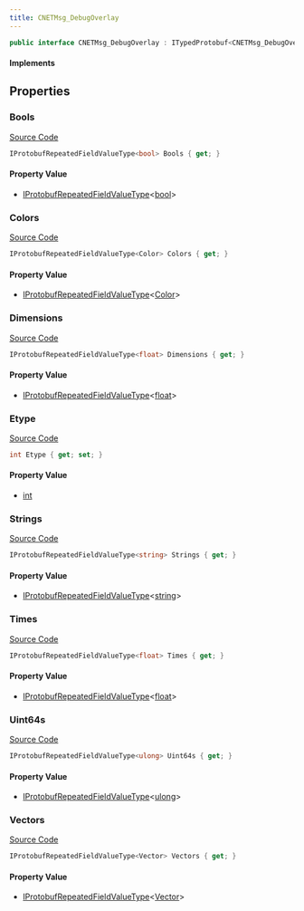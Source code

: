 ```yaml
---
title: CNETMsg_DebugOverlay
---
```


```csharp
public interface CNETMsg_DebugOverlay : ITypedProtobuf<CNETMsg_DebugOverlay>, INativeHandle, INetMessage<CNETMsg_DebugOverlay>, IDisposable
```

#### Implements

## Properties

### Bools

[Source Code](https://github.com/swiftly-solution/swiftlys2/blob/main/managed/src/SwiftlyS2.Generated/Protobufs/Interfaces/CNETMsg_DebugOverlay.cs#L33)

```csharp
IProtobufRepeatedFieldValueType<bool> Bools { get; }
```

#### Property Value

- [IProtobufRepeatedFieldValueType](/docs/api/shared/netmessages/iprotobufrepeatedfieldvaluetype-1)<[bool](https://learn.microsoft.com/dotnet/api/system.boolean)>

### Colors

[Source Code](https://github.com/swiftly-solution/swiftlys2/blob/main/managed/src/SwiftlyS2.Generated/Protobufs/Interfaces/CNETMsg_DebugOverlay.cs#L24)

```csharp
IProtobufRepeatedFieldValueType<Color> Colors { get; }
```

#### Property Value

- [IProtobufRepeatedFieldValueType](/docs/api/shared/netmessages/iprotobufrepeatedfieldvaluetype-1)<[Color](/docs/api/shared/natives/color)>

### Dimensions

[Source Code](https://github.com/swiftly-solution/swiftlys2/blob/main/managed/src/SwiftlyS2.Generated/Protobufs/Interfaces/CNETMsg_DebugOverlay.cs#L27)

```csharp
IProtobufRepeatedFieldValueType<float> Dimensions { get; }
```

#### Property Value

- [IProtobufRepeatedFieldValueType](/docs/api/shared/netmessages/iprotobufrepeatedfieldvaluetype-1)<[float](https://learn.microsoft.com/dotnet/api/system.single)>

### Etype

[Source Code](https://github.com/swiftly-solution/swiftlys2/blob/main/managed/src/SwiftlyS2.Generated/Protobufs/Interfaces/CNETMsg_DebugOverlay.cs#L18)

```csharp
int Etype { get; set; }
```

#### Property Value

- [int](https://learn.microsoft.com/dotnet/api/system.int32)

### Strings

[Source Code](https://github.com/swiftly-solution/swiftlys2/blob/main/managed/src/SwiftlyS2.Generated/Protobufs/Interfaces/CNETMsg_DebugOverlay.cs#L39)

```csharp
IProtobufRepeatedFieldValueType<string> Strings { get; }
```

#### Property Value

- [IProtobufRepeatedFieldValueType](/docs/api/shared/netmessages/iprotobufrepeatedfieldvaluetype-1)<[string](https://learn.microsoft.com/dotnet/api/system.string)>

### Times

[Source Code](https://github.com/swiftly-solution/swiftlys2/blob/main/managed/src/SwiftlyS2.Generated/Protobufs/Interfaces/CNETMsg_DebugOverlay.cs#L30)

```csharp
IProtobufRepeatedFieldValueType<float> Times { get; }
```

#### Property Value

- [IProtobufRepeatedFieldValueType](/docs/api/shared/netmessages/iprotobufrepeatedfieldvaluetype-1)<[float](https://learn.microsoft.com/dotnet/api/system.single)>

### Uint64s

[Source Code](https://github.com/swiftly-solution/swiftlys2/blob/main/managed/src/SwiftlyS2.Generated/Protobufs/Interfaces/CNETMsg_DebugOverlay.cs#L36)

```csharp
IProtobufRepeatedFieldValueType<ulong> Uint64s { get; }
```

#### Property Value

- [IProtobufRepeatedFieldValueType](/docs/api/shared/netmessages/iprotobufrepeatedfieldvaluetype-1)<[ulong](https://learn.microsoft.com/dotnet/api/system.uint64)>

### Vectors

[Source Code](https://github.com/swiftly-solution/swiftlys2/blob/main/managed/src/SwiftlyS2.Generated/Protobufs/Interfaces/CNETMsg_DebugOverlay.cs#L21)

```csharp
IProtobufRepeatedFieldValueType<Vector> Vectors { get; }
```

#### Property Value

- [IProtobufRepeatedFieldValueType](/docs/api/shared/netmessages/iprotobufrepeatedfieldvaluetype-1)<[Vector](/docs/api/shared/natives/vector)>


